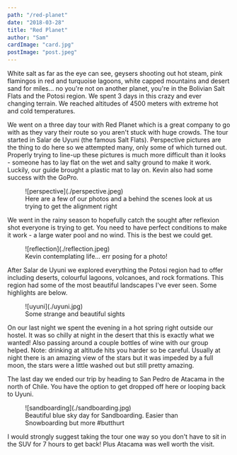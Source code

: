 ```yaml
---
path: "/red-planet"
date: "2018-03-28"
title: "Red Planet"
author: "Sam"
cardImage: "card.jpg"
postImage: "post.jpeg"
---
```


White salt as far as the eye can see, geysers shooting out hot steam, pink flamingos in red and turquoise lagoons, white capped mountains and desert sand for miles… no you're not on another planet, you're in the Bolivian Salt Flats and the Potosi region. We spent 3 days in this crazy and ever changing terrain. We reached altitudes of 4500 meters with extreme hot and cold temperatures.

We went on a three day tour with Red Planet which is a great company to go with as they vary their route so you aren't stuck with huge crowds. The tour started in Salar de Uyuni (the famous Salt Flats). Perspective pictures are the thing to do here so we attempted many, only some of which turned out. Properly trying to line-up these pictures is much more difficult than it looks - someone has to lay flat on the wet and salty ground to make it work. Luckily, our guide brought a plastic mat to lay on. Kevin also had some success with the GoPro.

<figure>
  ![perspective](./perspective.jpeg)
  <figcaption>
    Here are a few of our photos and a behind the scenes look at us trying to get the alignment right
  </figcaption>
</figure>

We went in the rainy season to hopefully catch the sought after reflexion shot everyone is trying to get. You need to have perfect conditions to make it work - a large water pool and no wind. This is the best we could get.

<figure>
  ![reflection](./reflection.jpeg)
  <figcaption>Kevin contemplating life... err posing for a photo!</figcaption>
</figure>

After Salar de Uyuni we explored everything the Potosi region had to offer including deserts, colourful lagoons, volcanoes, and rock formations. This region had some of the most beautiful landscapes I've ever seen. Some highlights are below.

<figure>
  ![uyuni](./uyuni.jpg)
  <figcaption> Some strange and beautiful sights </figcaption>
</figure>

On our last night we spent the evening in a hot spring right outside our hostel. It was so chilly at night in the desert that this is exactly what we wanted! Also passing around a couple bottles of wine with our group helped. Note: drinking at altitude hits you harder so be careful. Usually at night there is an amazing view of the stars but it was impeded by a full moon, the stars were a little washed out but still pretty amazing.

The last day we ended our trip by heading to San Pedro de Atacama in the north of Chile. You have the option to get dropped off here or looping back to Uyuni.

<figure>
  ![sandboarding](./sandboarding.jpg)
  <figcaption>
    Beautiful blue sky day for Sandboarding. Easier than Snowboarding but more #butthurt
  </figcaption>
</figure>

 I would strongly suggest taking the tour one way so you don't have to sit in the SUV for 7 hours to get back! Plus Atacama was well worth the visit.
